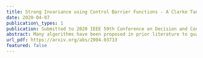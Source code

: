 ```yaml
---
title: Strong Invariance using Control Barrier Functions - A Clarke Tangent Cone Approach
date: 2020-04-07
publication\_types: 1
publication: Submitted to 2020 IEEE 59th Conference on Decision and Control, Jeju Island, Republic of Korea
abstract: Many algorithms have been proposed in prior literature to guarantee resilient multi-agent consensus in the presence of adversarial attacks or faults. The majority of prior work present excellent results that focus on discrete-time or discretized continuous-time systems. Fewer authors have explored applying similar resilient techniques to continuous-time systems without discretization. These prior works typically consider asymptotic convergence and make assumptions such as continuity of adversarial signals, the existence of a dwell time between switching instances for the system dynamics, or the existence of trusted agents that do not misbehave. In this paper, we expand the study of resilient continuous-time systems by removing many of these assumptions and using discontinuous systems theory to provide conditions for normally-behaving agents with nonlinear dynamics to achieve consensus in finite time despite the presence of adversarial agents. 
url_pdf: https://arxiv.org/abs/2004.03733
featured: false
---
```

